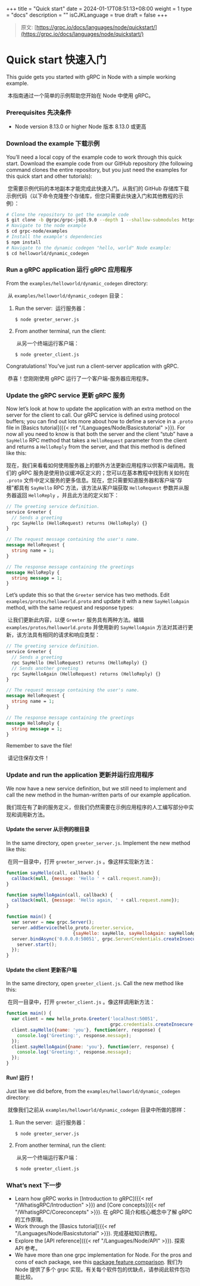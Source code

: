 +++
title = "Quick start"
date = 2024-01-17T08:51:13+08:00
weight = 1
type = "docs"
description = ""
isCJKLanguage = true
draft = false
+++

> 原文: [https://grpc.io/docs/languages/node/quickstart/](https://grpc.io/docs/languages/node/quickstart/)

# Quick start 快速入门

This guide gets you started with gRPC in Node with a simple working example.

​	本指南通过一个简单的示例帮助您开始在 Node 中使用 gRPC。



### Prerequisites 先决条件

- Node version 8.13.0 or higher
  Node 版本 8.13.0 或更高

### Download the example 下载示例

You’ll need a local copy of the example code to work through this quick start. Download the example code from our GitHub repository (the following command clones the entire repository, but you just need the examples for this quick start and other tutorials):

​	您需要示例代码的本地副本才能完成此快速入门。从我们的 GitHub 存储库下载示例代码（以下命令克隆整个存储库，但您只需要此快速入门和其他教程的示例）：

```sh
# Clone the repository to get the example code
$ git clone -b @grpc/grpc-js@1.9.0 --depth 1 --shallow-submodules https://github.com/grpc/grpc-node
# Navigate to the node example
$ cd grpc-node/examples
# Install the example's dependencies
$ npm install
# Navigate to the dynamic codegen "hello, world" Node example:
$ cd helloworld/dynamic_codegen
```

### Run a gRPC application 运行 gRPC 应用程序

From the `examples/helloworld/dynamic_codegen` directory:

​	从 `examples/helloworld/dynamic_codegen` 目录：

1. Run the server: 
   ​	运行服务器：

   ```sh
   $ node greeter_server.js
   ```

2. From another terminal, run the client:

   ​	从另一个终端运行客户端：

   ```sh
   $ node greeter_client.js
   ```

Congratulations! You’ve just run a client-server application with gRPC.

​	恭喜！您刚刚使用 gRPC 运行了一个客户端-服务器应用程序。

### Update the gRPC service 更新 gRPC 服务

Now let’s look at how to update the application with an extra method on the server for the client to call. Our gRPC service is defined using protocol buffers; you can find out lots more about how to define a service in a `.proto` file in [Basics tutorial]({{< ref "/Languages/Node/Basicstutorial" >}}). For now all you need to know is that both the server and the client “stub” have a `SayHello` RPC method that takes a `HelloRequest` parameter from the client and returns a `HelloReply` from the server, and that this method is defined like this:

​	现在，我们来看看如何使用服务器上的额外方法更新应用程序以供客户端调用。我们的 gRPC 服务是使用协议缓冲区定义的；您可以在基本教程中找到有关如何在 `.proto` 文件中定义服务的更多信息。现在，您只需要知道服务器和客户端“存根”都具有 `SayHello` RPC 方法，该方法从客户端获取 `HelloRequest` 参数并从服务器返回 `HelloReply` ，并且此方法的定义如下：

```proto
// The greeting service definition.
service Greeter {
  // Sends a greeting
  rpc SayHello (HelloRequest) returns (HelloReply) {}
}

// The request message containing the user's name.
message HelloRequest {
  string name = 1;
}

// The response message containing the greetings
message HelloReply {
  string message = 1;
}
```

Let’s update this so that the `Greeter` service has two methods. Edit `examples/protos/helloworld.proto` and update it with a new `SayHelloAgain` method, with the same request and response types:

​	让我们更新此内容，以便 `Greeter` 服务具有两种方法。编辑 `examples/protos/helloworld.proto` 并使用新的 `SayHelloAgain` 方法对其进行更新，该方法具有相同的请求和响应类型：

```proto
// The greeting service definition.
service Greeter {
  // Sends a greeting
  rpc SayHello (HelloRequest) returns (HelloReply) {}
  // Sends another greeting
  rpc SayHelloAgain (HelloRequest) returns (HelloReply) {}
}

// The request message containing the user's name.
message HelloRequest {
  string name = 1;
}

// The response message containing the greetings
message HelloReply {
  string message = 1;
}
```

Remember to save the file!

​	请记住保存文件！

### Update and run the application 更新并运行应用程序

We now have a new service definition, but we still need to implement and call the new method in the human-written parts of our example application.

​	我们现在有了新的服务定义，但我们仍然需要在示例应用程序的人工编写部分中实现和调用新方法。

#### Update the server 从示例的根目录

In the same directory, open `greeter_server.js`. Implement the new method like this:

​	在同一目录中，打开 `greeter_server.js` 。像这样实现新方法：

```js
function sayHello(call, callback) {
  callback(null, {message: 'Hello ' + call.request.name});
}

function sayHelloAgain(call, callback) {
  callback(null, {message: 'Hello again, ' + call.request.name});
}

function main() {
  var server = new grpc.Server();
  server.addService(hello_proto.Greeter.service,
                         {sayHello: sayHello, sayHelloAgain: sayHelloAgain});
  server.bindAsync('0.0.0.0:50051', grpc.ServerCredentials.createInsecure(), () => {
    server.start();
  });
}
```

#### Update the client 更新客户端

In the same directory, open `greeter_client.js`. Call the new method like this:

​	在同一目录中，打开 `greeter_client.js` 。像这样调用新方法：

```js
function main() {
  var client = new hello_proto.Greeter('localhost:50051',
                                       grpc.credentials.createInsecure());
  client.sayHello({name: 'you'}, function(err, response) {
    console.log('Greeting:', response.message);
  });
  client.sayHelloAgain({name: 'you'}, function(err, response) {
    console.log('Greeting:', response.message);
  });
}
```

#### Run! 运行！

Just like we did before, from the `examples/helloworld/dynamic_codegen` directory:

​	就像我们之前从 `examples/helloworld/dynamic_codegen` 目录中所做的那样：

1. Run the server: 
   ​	运行服务器：

   ```sh
   $ node greeter_server.js
   ```

2. From another terminal, run the client:

   ​	从另一个终端运行客户端：

   ```sh
   $ node greeter_client.js
   ```

### What’s next 下一步

- Learn how gRPC works in [Introduction to gRPC]({{< ref "/WhatisgRPC/Introduction" >}}) and [Core concepts]({{< ref "/WhatisgRPC/Coreconcepts" >}}).
  在 gRPC 简介和核心概念中了解 gRPC 的工作原理。
- Work through the [Basics tutorial]({{< ref "/Languages/Node/Basicstutorial" >}}).
  完成基础知识教程。
- Explore the [API reference]({{< ref "/Languages/Node/API" >}}).
  探索 API 参考。
- We have more than one grpc implementation for Node. For the pros and cons of each package, see this [package feature comparison](https://github.com/grpc/grpc-node/blob/master/PACKAGE-COMPARISON.md).
  我们为 Node 提供了多个 grpc 实现。有关每个软件包的优缺点，请参阅此软件包功能比较。
